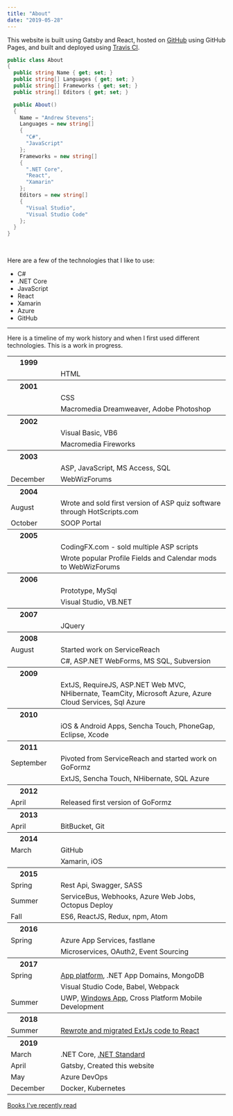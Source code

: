 ```yaml
---
title: "About"
date: "2019-05-28"
---
```


This website is built using Gatsby and React, hosted on [GitHub](https://github.com/aks427/andrewstevens.dev) using GitHub Pages, and built and deployed using [Travis CI](https://travis-ci.org/aks427/andrewstevens.dev).

```csharp
public class About
{
  public string Name { get; set; }
  public string[] Languages { get; set; }
  public string[] Frameworks { get; set; }
  public string[] Editors { get; set; }

  public About()
  {
    Name = "Andrew Stevens";
    Languages = new string[]
    {
      "C#",
      "JavaScript"
    };
    Frameworks = new string[]
    {
      ".NET Core",
      "React",
      "Xamarin"
    };
    Editors = new string[]
    {
      "Visual Studio",
      "Visual Studio Code"
    };
  }
}
```

<br />

Here are a few of the technologies that I like to use:

- C#
- .NET Core
- JavaScript
- React
- Xamarin
- Azure
- GitHub

---

Here is a timeline of my work history and when I first used different technologies. This is a work in progress.

<table class="timeline">
  <tr>
    <th>1999</td>
    <th></td>
    <th></td>
  </tr>
  <tr>
    <td></td>
    <td></td>
    <td>HTML</td>
  </tr>
  <tr>
    <th>2001</td>
    <th></td>
    <th></td>
  </tr>
  <tr>
    <td></td>
    <td></td>
    <td>CSS</td>
  </tr>
  <tr>
    <td></td>
    <td></td>
    <td>Macromedia Dreamweaver, Adobe Photoshop</td>
  </tr>
  <tr>
    <th>2002</td>
    <th></td>
    <th></td>
  </tr>
  <tr>
    <td></td>
    <td></td>
    <td>Visual Basic, VB6</td>
  </tr>
  <tr>
    <td></td>
    <td></td>
    <td>Macromedia Fireworks</td>
  </tr>
  <tr>
    <th>2003</td>
    <th></td>
    <th></td>
  </tr>
  <tr>
    <td></td>
    <td></td>
    <td>ASP, JavaScript, MS Access, SQL</td>
  </tr>
  <tr>
    <td>December</td>
    <td></td>
    <td>WebWizForums</td>
  </tr>
  <tr>
    <th>2004</td>
    <th></td>
    <th></td>
  </tr>
  <tr>
    <td>August</td>
    <td></td>
    <td>Wrote and sold first version of ASP quiz software through HotScripts.com</td>
  </tr>
  <tr>
    <td>October</td>
    <td></td>
    <td>SOOP Portal</td>
  </tr>
  <tr>
    <th>2005</td>
    <th></td>
    <th></td>
  </tr>
  <tr>
    <td></td>
    <td></td>
    <td>CodingFX.com - sold multiple ASP scripts</td>
  </tr>
  <tr>
    <td></td>
    <td></td>
    <td>Wrote popular Profile Fields and Calendar mods to WebWizForums</td>
  </tr>
  <tr>
    <th>2006</td>
    <th></td>
    <th></td>
  </tr>
  <tr>
    <td></td>
    <td></td>
    <td>Prototype, MySql</td>
  </tr>
  <tr>
    <td></td>
    <td></td>
    <td>Visual Studio, VB.NET</td>
  </tr>
 <tr>
    <th>2007</td>
    <th></td>
    <th></td>
  </tr>
  <tr>
    <td></td>
    <td></td>
    <td>JQuery</td>
  </tr>
  <tr>
    <th>2008</td>
    <th></td>
    <th></td>
  </tr>
  <tr>
    <td>August</td>
    <td></td>
    <td>Started work on ServiceReach</td>
  </tr>
  <tr>
    <td></td>
    <td></td>
    <td>C#, ASP.NET WebForms, MS SQL, Subversion</td>
  </tr>
  <tr>
    <th>2009</td>
    <th></td>
    <th></td>
  </tr>
  <tr>
    <td></td>
    <td></td>
    <td>ExtJS, RequireJS, ASP.NET Web MVC, NHibernate, TeamCity, Microsoft Azure, Azure Cloud Services, Sql Azure</td>
  </tr>
  <tr>
    <th>2010</td>
    <th></td>
    <th></td>
  </tr>
  <tr>
    <td></td>
    <td></td>
    <td>iOS & Android Apps, Sencha Touch, PhoneGap, Eclipse, Xcode</td>
  </tr>
  <tr>
    <th>2011</td>
    <th></td>
    <th></td>
  </tr>
  <tr>
    <td>September</td>
    <td></td>
    <td>Pivoted from ServiceReach and started work on GoFormz</td>
  </tr>
  <tr>
    <td></td>
    <td></td>
    <td>ExtJS, Sencha Touch, NHibernate, SQL Azure</td>
  </tr>
  <tr>
    <th>2012</td>
    <th></td>
    <th></td>
  </tr>
  <tr>
    <td>April</td>
    <td></td>
    <td>Released first version of GoFormz</td>
  </tr>
  <tr>
    <th>2013</td>
    <th></td>
    <th></td>
  </tr>
  <tr>
    <td>April</td>
    <td></td>
    <td>BitBucket, Git</td>
  </tr>
  <tr>
    <th>2014</td>
    <th></td>
    <th></td>
  </tr>
  <tr>
    <td>March</td>
    <td></td>
    <td>GitHub</td>
  </tr>
  <tr>
    <td></td>
    <td></td>
    <td>Xamarin, iOS</td>
  </tr>
  <tr>
    <th>2015</td>
    <th></td>
    <th></td>
  </tr>
  <tr>
    <td>Spring</td>
    <td></td>
    <td>Rest Api, Swagger, SASS</td>
  </tr>
  <tr>
    <td>Summer</td>
    <td></td>
    <td>ServiceBus, Webhooks, Azure Web Jobs, Octopus Deploy</td>
  </tr>
  <tr>
    <td>Fall</td>
    <td></td>
    <td>ES6, ReactJS, Redux, npm, Atom</td>
  </tr>
  <tr>
    <th>2016</td>
    <th></td>
    <th></td>
  </tr>
  <tr>
    <td>Spring</td>
    <td></td>
    <td>Azure App Services, fastlane</td>
  </tr>
  <tr>
    <td></td>
    <td></td>
    <td>Microservices, OAuth2, Event Sourcing</td>
  </tr>
  <tr>
    <th>2017</td>
    <th></td>
    <th></td>
  </tr>
  <tr>
    <td>Spring</td>
    <td></td>
    <td><a href="/projects/app-platform">App platform</a>, .NET App Domains, MongoDB</td>
  </tr>
  <tr>
    <td></td>
    <td></td>
    <td>Visual Studio Code, Babel, Webpack</td>
  </tr>
  <tr>
    <td>Summer</td>
    <td></td>
    <td>UWP, <a href="/projects/windows-app">Windows App</a>, Cross Platform Mobile Development</td>
  </tr>
  <tr>
    <th>2018</td>
    <th></td>
    <th></td>
  </tr>
  <tr>
    <td>Summer</td>
    <td></td>
    <td><a href="/projects/extjs-react-migration">Rewrote and migrated ExtJs code to React</a></td>
  </tr>
  <tr>
    <th>2019</td>
    <th></td>
    <th></td>
  </tr>
  <tr>
    <td>March</td>
    <td></td>
    <td>.NET Core, <a href="/posts/nuget-shared-pcl">.NET Standard</a></td>
  </tr>
  <tr>
    <td>April</td>
    <td></td>
    <td>Gatsby, Created this website</td>
  </tr>
  <tr>
    <td>May</td>
    <td></td>
    <td>Azure DevOps</td>
  </tr>
  <tr>
    <td>December</td>
    <td></td>
    <td>Docker, Kubernetes</td>
  </tr>
</table>

[Books I've recently read](/books)
